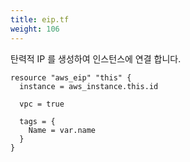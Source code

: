 ```yaml
---
title: eip.tf
weight: 106
---
```


탄력적 IP 를 생성하여 인스턴스에 연결 합니다.

```hcl
resource "aws_eip" "this" {
  instance = aws_instance.this.id

  vpc = true

  tags = {
    Name = var.name
  }
}
```
